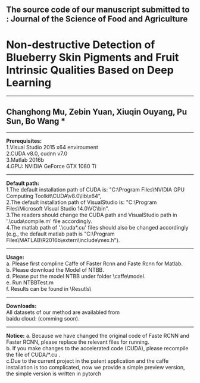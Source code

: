 The source code of our manuscript submitted to : Journal of the Science of Food and Agriculture  
---------------------------------------------------------------------------------------------------  
Non-destructive Detection of Blueberry Skin Pigments and Fruit Intrinsic Qualities Based on Deep Learning  
==========================================================================================================  
****
Changhong Mu, Zebin Yuan, Xiuqin Ouyang, Pu Sun, Bo Wang *    
---------------------------------------------------------  
****
**Prerequisites:**  
1.Visual Studio 2015 x64 enviroument  
2.CUDA v8.0, cudnn v7.0  
3.Matlab 2016b  
4.GPU: NVIDIA GeForce GTX 1080 Ti  
****
**Default path:**  
1.The default installation path of CUDA is: "C:\Program Files\NVIDIA GPU Computing Toolkit\CUDA\v8.0\lib\x64",  
2.The default installation path of VisualStudio is: "C:\Program Files\Microsoft Visual Studio 14.0\VC\bin".  
3.The readers should change the CUDA path and VisualStudio path in '.\cuda\compile.m' file accordingly.  
4.The matlab path of '.\cuda*.cu' files should also be changed accordingly  
(e.g., the default matlab path is "C:\Program Files\MATLAB\R2016b\extern\include\mex.h").  
****
**Usage:**  
a. Please first compline Caffe of Faster Rcnn and Faste Rcnn for Matlab.  
b. Please download the Model of NTBB.  
d. Please put the model NTBB under folder \caffe\model.  
e. Run NTBBTest.m  
f. Results can be found in \Resutls\  
****
**Downloads:**  
All datasets of our method are availabled from  
baidu cloud: (comming soon).  
****  
**Notice:** 
a. Because we have changed the original code of Faste RCNN and Faster RCNN, please replace the relevant files for running.  
b. If you make changes to the accelerated code (CUDA), please recompile the file of CUDA/*.cu .  
c.Due to the current project in the patent application and the caffe installation is too complicated, now we provide a simple preview version, the simple version is written in pytorch

